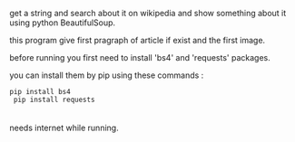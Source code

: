 get a string and search about it on wikipedia and show something about it using python BeautifulSoup.

this program give first pragraph of article if exist and the first image.

before running you first need to install 'bs4' and 'requests' packages.

you can install them by pip using these commands : 

<code>pip install bs4
</code>
<br>
<code>
pip install requests
</code>
<br>
<br>
needs internet while running.


